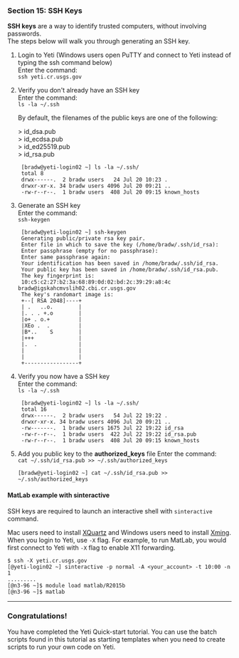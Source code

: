 ### Section 15: SSH Keys

**SSH keys** are a way to identify trusted computers, without involving passwords.  
The steps below will walk you through generating an SSH key.

1. Login to Yeti (Windows users open PuTTY and connect to Yeti instead of typing the ssh command below)  
    Enter the command:  
    `ssh yeti.cr.usgs.gov`

2. Verify you don't already have an SSH key  
    Enter the command:  
    `ls -la ~/.ssh`

    By default, the filenames of the public keys are one of the following:

    \> id_dsa.pub  
    \> id_ecdsa.pub  
    \> id_ed25519.pub  
    \> id_rsa.pub

   ```
    [bradw@yeti-login02 ~] ls -la ~/.ssh/
    total 8
    drwx------.  2 bradw users   24 Jul 20 10:23 .
    drwxr-xr-x. 34 bradw users 4096 Jul 20 09:21 ..
    -rw-r--r--.  1 bradw users  408 Jul 20 09:15 known_hosts
   ```

3. Generate an SSH key  
    Enter the command:  
    `ssh-keygen`

   ```
    [bradw@yeti-login02 ~] ssh-keygen 
    Generating public/private rsa key pair.
    Enter file in which to save the key (/home/bradw/.ssh/id_rsa): 
    Enter passphrase (empty for no passphrase): 
    Enter same passphrase again: 
    Your identification has been saved in /home/bradw/.ssh/id_rsa.
    Your public key has been saved in /home/bradw/.ssh/id_rsa.pub.
    The key fingerprint is:
    10:c5:c2:27:b2:3a:68:89:0d:02:bd:2c:39:29:a8:4c bradw@igskahcmvslih02.cbi.cr.usgs.gov
    The key's randomart image is:
    +--[ RSA 2048]----+
    | .   ..o.        |
    |. . . +.o        |
    |o+ . o.+         |
    |XEo .  .         |
    |B*..    S        |
    |+++              |
    |.  .             |
    |                 |
    |                 |
    +-----------------+
   ```

4. Verify you now have a SSH key  
    Enter the command:  
    `ls -la ~/.ssh`

   ```
    [bradw@yeti-login02 ~] ls -la ~/.ssh/
    total 16
    drwx------.  2 bradw users   54 Jul 22 19:22 .
    drwxr-xr-x. 34 bradw users 4096 Jul 20 09:21 ..
    -rw-------.  1 bradw users 1675 Jul 22 19:22 id_rsa
    -rw-r--r--.  1 bradw users  422 Jul 22 19:22 id_rsa.pub
    -rw-r--r--.  1 bradw users  408 Jul 20 09:15 known_hosts
   ```

5. Add you public key to the **authorized_keys** file
    Enter the command:  
    `cat ~/.ssh/id_rsa.pub >> ~/.ssh/authorized_keys`

   ```
   [bradw@yeti-login02 ~] cat ~/.ssh/id_rsa.pub >> ~/.ssh/authorized_keys
   ```




#### MatLab example with sinteractive

SSH keys are required to launch an interactive shell with `sinteractive` command.

Mac users need to install [XQuartz](https://www.xquartz.org/) and Windows users need to install [Xming](https://gitlab.cr.usgs.gov/hpc-arc/yeti-user-docs/wikis/wiki/Xming). When you login to Yeti, use `-X` flag. For example, to run MatLab, you would first connect to Yeti with `-X` flag to enable X11 forwarding.

```
$ ssh -X yeti.cr.usgs.gov
[@yeti-login02 ~] sinteractive -p normal -A <your_account> -t 10:00 -n 1
.........
[@n3-96 ~]$ module load matlab/R2015b 
[@n3-96 ~]$ matlab
```
------



### **Congratulations!** 

You have completed the Yeti Quick-start tutorial. You can use the batch scripts found in this tutorial as starting templates when you need to create scripts to run your own code on Yeti.